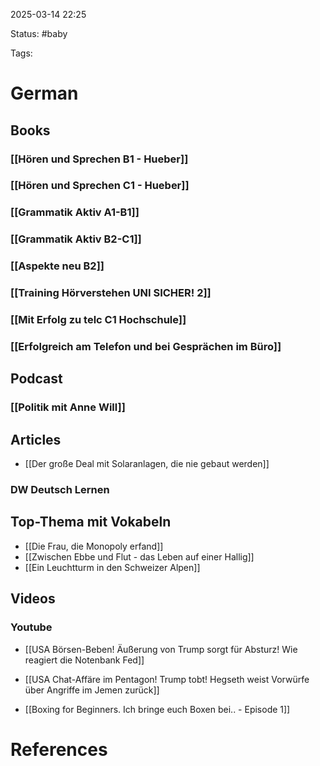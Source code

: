2025-03-14 22:25

Status: #baby 

Tags:


# German

## Books

### [[Hören und Sprechen B1 - Hueber]]

### [[Hören und Sprechen C1 - Hueber]]

### [[Grammatik Aktiv A1-B1]]

### [[Grammatik Aktiv B2-C1]]

### [[Aspekte neu B2]]

### [[Training Hörverstehen UNI SICHER! 2]]

### [[Mit Erfolg zu telc C1 Hochschule]]

### [[Erfolgreich am Telefon und bei Gesprächen im Büro]]

## Podcast

### [[Politik mit Anne Will]]


## Articles

- [[Der große Deal mit Solaranlagen, die nie gebaut werden]]

### DW Deutsch Lernen

## Top-Thema mit Vokabeln

- [[Die Frau, die Monopoly erfand]]
- [[Zwischen Ebbe und Flut - das Leben auf einer Hallig]]
- [[Ein Leuchtturm in den Schweizer Alpen]]

## Videos

### Youtube

- [[USA Börsen-Beben! Äußerung von Trump sorgt für Absturz! Wie reagiert die Notenbank Fed]]
- [[USA Chat-Affäre im Pentagon! Trump tobt! Hegseth weist Vorwürfe über Angriffe im Jemen zurück]]

- [[Boxing for Beginners. Ich bringe euch Boxen bei.. - Episode 1]]









# References